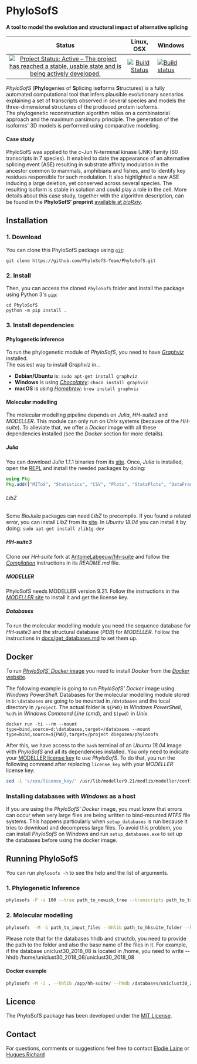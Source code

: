 # PhyloSofS

**A tool to model the evolution and structural impact of alternative splicing**

Status                     |Linux, OSX                 |Windows                    
:-------------------------:|:-------------------------:|:-------------------------
[![Project Status: Active – The project has reached a stable, usable state and is being actively developed.](https://www.repostatus.org/badges/latest/active.svg)](https://www.repostatus.org/#active) | [![Build Status](https://travis-ci.org/PhyloSofS-Team/PhyloSofS.svg?branch=master)](https://travis-ci.org/PhyloSofS-Team/PhyloSofS) | [![Build status](https://ci.appveyor.com/api/projects/status/jt1vvvawusokfx5c/branch/master?svg=true)](https://ci.appveyor.com/project/diegozea/phylosofs-fku85/branch/master)

*PhyloSofS* (**Phylo**genies of **S**plicing is**of**orms **S**tructures) is a
fully automated computational tool that infers plausible evolutionary scenarios
explaining a set of transcripts observed in several species and models the
three-dimensional structures of the produced protein isoforms.  
The phylogenetic reconstruction algorithm relies on a combinatorial approach
and the maximum parsimony principle. The generation of the isoforms' 3D models
is performed using comparative modeling.  

#### Case study

PhyloSofS was applied to the c-Jun N-terminal kinase (JNK) family
(60 transcripts in 7 species). It enabled to date the appearance of an
alternative splicing event (ASE) resulting in substrate affinity modulation in
the ancestor common to mammals, amphibians and fishes, and to identify key
residues responsible for such modulation. It also highlighted a new ASE
inducing a large deletion, yet conserved across several species. The resulting
isoform is stable in solution and could play a role in the cell. More details
about this case study, together with the algorithm description, can be found in
the **PhyloSofS' preprint**
[available at *bioRxiv*](https://doi.org/10.1101/119891).  

## Installation

### 1. Download

You can clone this PhyloSofS package using [`git`](https://git-scm.com/):

```
git clone https://github.com/PhyloSofS-Team/PhyloSofS.git
```

### 2. Install

Then, you can access the cloned `PhyloSofS` folder and install the package
using Python 3's [`pip`](https://pip.pypa.io/en/stable/installing/):

```
cd PhyloSofS
python -m pip install .
```

### 3. Install dependencies

#### Phylogenetic inference

To run the phylogenetic module of *PhyloSofS*, you need to have
[*Graphviz*](https://graphviz.org/) installed.  
The easiest way to install *Graphviz* in...
  - **Debian/Ubuntu** is: `sudo apt-get install graphviz`
  - **Windows** is using [*Chocolatey*](https://chocolatey.org/): `choco install graphviz`
  - **macOS** is using [*Homebrew*](https://brew.sh/index): `brew install graphviz`

#### Molecular modelling

The molecular modelling pipeline depends on *Julia*, *HH-suite3* and *MODELLER*.
This module can only run on *Unix* systems (because of the *HH-suite*). To
alleviate that, we offer a *Docker* image with all these dependencies installed
(see the *Docker* section for more details).

##### Julia

You can download *Julia* 1.1.1 binaries from its
[site](https://julialang.org/downloads/). Once, *Julia* is installed, open the [REPL](https://docs.julialang.org/en/v1/stdlib/REPL/) and install the needed packages by doing:

```julia
using Pkg
Pkg.add(["MIToS", "Statistics", "CSV", "Plots", "StatsPlots", "DataFrames", "BioAlignments", "BioStructures"])
```

###### LibZ

Some *BioJulia* packages can need *LibZ* to precompile. If you found a related
error, you can install *LibZ* from its [site](http://zlib.net/).
In *Ubuntu 18.04* you can install it by doing: `sudo apt-get install zlib1g-dev`

##### HH-suite3

Clone our *HH-suite* fork at
[AntoineLabeeuw/hh-suite](https://github.com/AntoineLabeeuw/hh-suite)
and follow the
[*Compilation*](https://github.com/AntoineLabeeuw/hh-suite#compilation)
instructions in its *README.md* file.

##### MODELLER

PhyloSofS needs MODELLER version 9.21. Follow the instructions in the
[*MODELLER* site](https://salilab.org/modeller/download_installation.html)
to install it and get the license key.

##### Databases

To run the molecular modelling module you need the sequence database for
*HH-suite3* and the structural database (*PDB*) for *MODELLER*.
Follow the instructions in [docs/get_databases.md](shorturl.at/byIR8)
to set them up.

## Docker

To run [*PhyloSofS' Docker* image](https://cloud.docker.com/u/diegozea/repository/docker/diegozea/phylosofs)
you need to install *Docker* from the [*Docker* website](https://www.docker.com).

The following example is going to run *PhyloSofS' Docker* image using
*Windows PowerShell*. Databases for the molecular modelling module stored in
`D:\databases` are going to be mounted in `/databases` and the local directory
in `/project`. The actual folder is `${PWD}` in *Windows PowerShell*, `%cd%` in
*Windows Command Line* (*cmd*), and `$(pwd)` in *Unix*.

```
docker run -ti --rm --mount type=bind,source=d:\databases,target=/databases --mount type=bind,source=${PWD},target=/project diegozea/phylosofs
```

After this, we have access to the `bash` terminal of an *Ubuntu 18.04* image
with *PhyloSofS* and all its dependencies installed. You only need to indicate
your [MODELLER license key](https://salilab.org/modeller/registration.html) to
use *PhyloSofS*. To do that, you run the following command after replacing
`license_key` with your *MODELLER* license key:

```bash
sed -i 's/xxx/license_key/' /usr/lib/modeller9.21/modlib/modeller/config.py
```

### Installing databases with *Windows* as a host

If you are using the *PhyloSofS' Docker* image, you must know that errors can
occur when very large files are being written to bind-mounted *NTFS* file
systems. This happens particularly when `setup_databases` is run because it
tries to download and decompress large files. To avoid this problem, you can
install *PhyloSofS* on *Windows* and run `setup_databases.exe` to set up the
databases before using the docker image.  

## Running PhyloSofS

You can run `phylosofs -h` to see the help and the list of arguments.

### 1. Phylogenetic Inference

```bash
phylosofs -P -s 100 --tree path_to_newick_tree --transcripts path_to_transcripts
```
### 2. Molecular modelling

```bash
phylosofs  -M -i path_to_input_files --hhlib path_to_hhsuite_folder --hhdb path_to_hblits_database(uniclust30)/basename --structdb path_to_hhpred(pdb70)/basename --allpdb path_to_the_cif_database --ncpu number_of_cpu --julia path_to_julia_executable
```
Please note that for the databases hhdb and structdb, you need to provide the path to the folder and also the base name of the files in it. For example, if the database uniclust30_2018_08 is located in /home, you need to write --hhdb /home/uniclust30_2018_08/uniclust30_2018_08

#### Docker example

```bash
phylosofs -M -i . --hhlib /app/hh-suite/ --hhdb /databases/uniclust30_2018_08/uniclust30_2018_08 --structdb /databases/pdb70_from_mmcif_latest/pdb70 --allpdb /databases/allpdb/ --ncpu 12
```

## Licence
The PhyloSofS package has been developed under the
[MIT License](https://github.com/PhyloSofS-Team/PhyloSofS/blob/master/LICENSE.txt).

## Contact
For questions, comments or suggestions feel free to contact
[Elodie Laine](mailto:elodie.laine@upmc.fr?subject=[GitHub]PhyloSofS) or
[Hugues Richard](mailto:hugues.richard@upmc.fr?subject=[GitHub]PhyloSofS)
